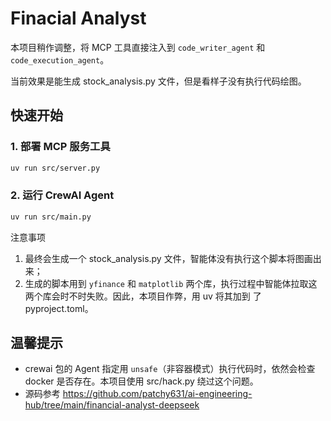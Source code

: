 # Finacial Analyst

本项目稍作调整，将 MCP 工具直接注入到 `code_writer_agent` 和 `code_execution_agent`。

当前效果是能生成 stock_analysis.py 文件，但是看样子没有执行代码绘图。

## 快速开始

### 1. 部署 MCP 服务工具
```bash
uv run src/server.py
```

### 2. 运行 CrewAI Agent
```bash
uv run src/main.py
```

注意事项
1. 最终会生成一个 stock_analysis.py 文件，智能体没有执行这个脚本将图画出来；
2. 生成的脚本用到 `yfinance` 和 `matplotlib` 两个库，执行过程中智能体拉取这两个库会时不时失败。因此，本项目作弊，用 uv 将其加到
  了 pyproject.toml。

## 温馨提示
- crewai 包的 Agent 指定用 `unsafe`（非容器模式）执行代码时，依然会检查 docker 是否存在。本项目使用 src/hack.py 绕过这个问题。
- 源码参考 https://github.com/patchy631/ai-engineering-hub/tree/main/financial-analyst-deepseek
